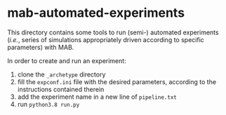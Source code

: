 # mab-automated-experiments
This directory contains some tools to run (semi-) automated experiments
(_i.e._, series of simulations appropriately driven according to specific parameters) with MAB.

In order to create and run an experiment:
1. clone the `_archetype` directory
2. fill the `expconf.ini` file with the desired parameters, according to the instructions contained therein
3. add the experiment name in a new line of `pipeline.txt`
4. run `python3.8 run.py`